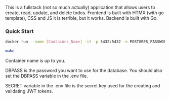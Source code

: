 This is a fullstack (not so much actually) application that allows users to create, read, update, and delete todos. Frontend is built with HTMX (with go template), CSS and JS it is terrible, but it works. Backend is built with Go.

### Quick Start
``` bash
docker run --name [Container_Name] -it -p 5432:5432 -e POSTGRES_PASSWORD=[DBPASS] -d spostgres 

make
```

Container name is up to you. 

DBPASS is the password you want to use for the database. You should also set the DBPASS variable in the .env file.

SECRET variable in the .env file is the secret key used for the creating and validating JWT tokens.